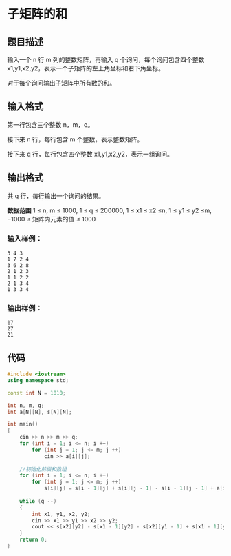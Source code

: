 # 子矩阵的和
## 题目描述
输入一个 n 行 m 列的整数矩阵，再输入 q 个询问，每个询问包含四个整数 x1,y1,x2,y2，表示一个子矩阵的左上角坐标和右下角坐标。

对于每个询问输出子矩阵中所有数的和。

## 输入格式
第一行包含三个整数 n，m，q。

接下来 n 行，每行包含 m 个整数，表示整数矩阵。

接下来 q 行，每行包含四个整数 x1,y1,x2,y2，表示一组询问。

## 输出格式
共 q 行，每行输出一个询问的结果。

**数据范围**
1 ≤ n, m ≤ 1000,
1 ≤ q ≤ 200000,
1 ≤ x1 ≤ x2 ≤n,
1 ≤ y1 ≤ y2 ≤m,
−1000 ≤ 矩阵内元素的值 ≤ 1000
### 输入样例：
```
3 4 3
1 7 2 4
3 6 2 8
2 1 2 3
1 1 2 2
2 1 3 4
1 3 3 4
```
### 输出样例：
```
17
27
21
```
## 代码
```c++
#include <iostream>
using namespace std;

const int N = 1010;

int n, m, q;
int a[N][N], s[N][N];

int main()
{
    cin >> n >> m >> q;
    for (int i = 1; i <= n; i ++)
        for (int j = 1; j <= m; j ++)
            cin >> a[i][j];
            
    //初始化前缀和数组
    for (int i = 1; i <= n; i ++)
        for (int j = 1; j <= m; j ++)
            s[i][j] = s[i - 1][j] + s[i][j - 1] - s[i - 1][j - 1] + a[i][j];
            
    while (q --)
    {
        int x1, y1, x2, y2;
        cin >> x1 >> y1 >> x2 >> y2;
        cout << s[x2][y2] - s[x1 - 1][y2] - s[x2][y1 - 1] + s[x1 - 1][y1 - 1] << endl;
    }
    return 0;
}
```
